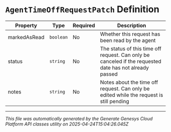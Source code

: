 # `AgentTimeOffRequestPatch` Definition

| Property | Type | Required | Description |
|----------|------|----------|-------------|
| markedAsRead | `boolean` | No | Whether this request has been read by the agent |
| status | `string` | No | The status of this time off request. Can only be canceled if the requested date has not already passed |
| notes | `string` | No | Notes about the time off request. Can only be edited while the request is still pending |

---

*This file was automatically generated by the Generate Genesys Cloud Platform API classes utility on 2025-04-24T15:04:26.045Z*